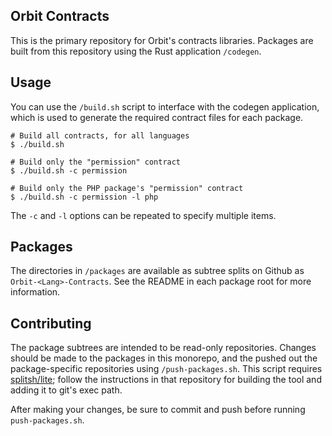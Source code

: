 ## Orbit Contracts
This is the primary repository for Orbit's contracts libraries. Packages are built from this repository using the Rust application `/codegen`.

## Usage
You can use the `/build.sh` script to interface with the codegen application, which is used to generate the required contract files for each package.

```shell
# Build all contracts, for all languages
$ ./build.sh

# Build only the "permission" contract
$ ./build.sh -c permission

# Build only the PHP package's "permission" contract
$ ./build.sh -c permission -l php
```

The `-c` and `-l` options can be repeated to specify multiple items.

## Packages
The directories in `/packages` are available as subtree splits on Github as `Orbit-<Lang>-Contracts`. See the README in each package root for more information.

## Contributing
The package subtrees are intended to be read-only repositories. Changes should be made to the packages in this monorepo, and the pushed out the package-specific repositories using `/push-packages.sh`. This script requires [splitsh/lite](https://github.com/splitsh/lite); follow the instructions in that repository for building the tool and adding it to git's exec path.

After making your changes, be sure to commit and push before running `push-packages.sh`.